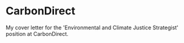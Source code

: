 # CarbonDirect
My cover letter for the 'Environmental and Climate Justice Strategist' position at CarbonDirect.
